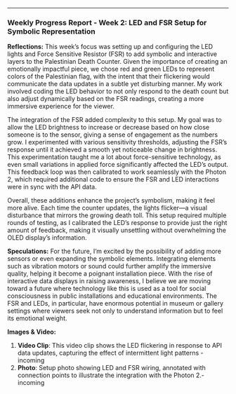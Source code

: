 ---

### Weekly Progress Report - Week 2: LED and FSR Setup for Symbolic Representation

**Reflections:**
This week’s focus was setting up and configuring the LED lights and Force Sensitive Resistor (FSR) to add symbolic and interactive layers to the Palestinian Death Counter. Given the importance of creating an emotionally impactful piece, we chose red and green LEDs to represent colors of the Palestinian flag, with the intent that their flickering would communicate the data updates in a subtle yet disturbing manner. My work involved coding the LED behavior to not only respond to the death count but also adjust dynamically based on the FSR readings, creating a more immersive experience for the viewer.

The integration of the FSR added complexity to this setup. My goal was to allow the LED brightness to increase or decrease based on how close someone is to the sensor, giving a sense of engagement as the numbers grow. I experimented with various sensitivity thresholds, adjusting the FSR’s response until it achieved a smooth yet noticeable change in brightness. This experimentation taught me a lot about force-sensitive technology, as even small variations in applied force significantly affected the LED’s output. This feedback loop was then calibrated to work seamlessly with the Photon 2, which required additional code to ensure the FSR and LED interactions were in sync with the API data.

Overall, these additions enhance the project’s symbolism, making it feel more alive. Each time the counter updates, the lights flicker—a visual disturbance that mirrors the growing death toll. This setup required multiple rounds of testing, as I calibrated the LED’s response to provide just the right amount of feedback, making it visually unsettling without overwhelming the OLED display’s information.

**Speculations:**
For the future, I’m excited by the possibility of adding more sensors or even expanding the symbolic elements. Integrating elements such as vibration motors or sound could further amplify the immersive quality, helping it become a poignant installation piece. With the rise of interactive data displays in raising awareness, I believe we are moving toward a future where technology like this is used as a tool for social consciousness in public installations and educational environments. The FSR and LEDs, in particular, have enormous potential in museum or gallery settings where viewers seek not only to understand information but to feel its emotional weight.

**Images & Video:**
1. **Video Clip**: This video clip shows the LED flickering in response to API data updates, capturing the effect of intermittent light patterns - incoming
2. **Photo**: Setup photo showing LED and FSR wiring, annotated with connection points to illustrate the integration with the Photon 2.- incoming



